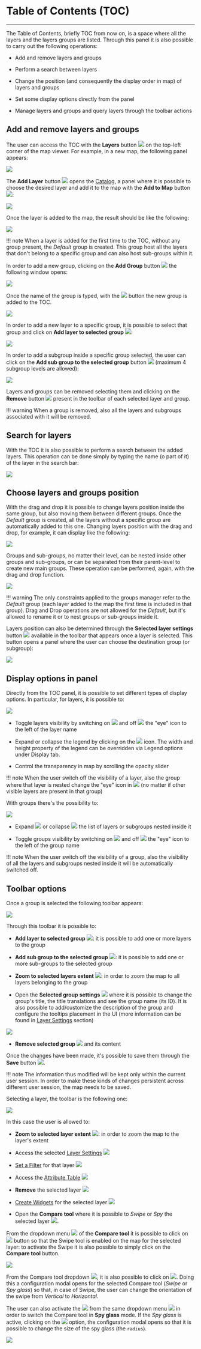 # Table of Contents (TOC)
**************************

The Table of Contents, briefly TOC from now on, is a space where all the layers and the layers groups are listed. Through this panel it is also possible to carry out the following operations:

* Add and remove layers and groups

* Perform a search between layers

* Change the position (and consequently the display order in map) of layers and groups

* Set some display options directly from the panel

* Manage layers and groups and query layers through the toolbar actions

## Add and remove layers and groups

The user can access the TOC with the **Layers** button <img src="../img/button/show-layers.jpg" class="ms-docbutton"/> on the top-left corner of the map viewer. For example, in a new map, the following panel appears:

<img src="../img/toc/toc.jpg" class="ms-docimage"  style="max-width:300px;" />

The **Add Layer** button <img src="../img/button/add_layer_button.jpg" class="ms-docbutton"/> opens the [Catalog](catalog.md), a panel  where it is possible to choose the desired layer and add it to the map with the **Add to Map** button <img src="../img/button/add_to_map_button.jpg" class="ms-docbutton"/>:

<img src="../img/toc/catalog.jpg" class="ms-docimage"  style="max-width:500px;" />

Once the layer is added to the map, the result should be like the following:

<img src="../img/toc/layer-usa.jpg" class="ms-docimage"/>

!!! note
    When a layer is added for the first time to the TOC, without any group present, the *Default* group is created. This group host all the layers that don't belong to a specific group and can also host sub-groups within it.

In order to add a new group, clicking on the **Add Group** button <img src="../img/button/add_group_button.jpg" class="ms-docbutton"/> the following window opens:

<img src="../img/toc/new_group_name.jpg" class="ms-docimage"  style="max-width:350px;"/>

Once the name of the group is typed, with the <img src="../img/button/add_group_confirm_button.jpg" class="ms-docbutton"/> button the new group is added to the TOC.

<img src="../img/toc/group-added.jpg" class="ms-docimage"  style="max-width:300px;"/>

In order to add a new layer to a specific group, it is possible to select that group and click on **Add layer to selected group** <img src="../img/button/add_layer_button.jpg" class="ms-docbutton"/>:

<img src="../img/toc/add-layer-to-group.jpg" class="ms-docimage"  style="max-width:300px;"/>

In order to add a subgroup inside a specific group selected, the user can click on the **Add sub group to the selected group** button <img src="../img/button/add_group_button.jpg" class="ms-docbutton"/> (maximum 4 subgroup levels are allowed):

<img src="../img/toc/add-sub-group.jpg" class="ms-docimage"  style="max-width:300px;"/>

Layers and groups can be removed selecting them and clicking on the **Remove** button <img src="../img/button/delete.jpg" class="ms-docbutton"/> present in the toolbar of each selected layer and group.

!!! warning
    When a group is removed, also all the layers and subgroups associated with it will be removed.

## Search for layers

With the TOC it is also possible to perform a search between the added layers. This operation can be done simply by typing the name (o part of it) of the layer in the search bar:

<img src="../img/toc/search.jpg" class="ms-docimage"  style="max-width:300px;"/>

## Choose layers and groups position

With the drag and drop it is possible to change layers position inside the same group, but also moving them between different groups. Once the *Default* group is created, all the layers without a specific group are automatically added to this one. Changing layers position with the drag and drop, for example, it can display like the following:

<img src="../img/toc/ded-layers.gif" class="ms-docimage"  style="max-width:300px;"/>

Groups and sub-groups, no matter their level, can be nested inside other groups and sub-groups, or can be separated from their parent-level to create new main groups. These operation can be performed, again, with the drag and drop function.

<img src="../img/toc/ded-groups.gif" class="ms-docimage"  style="max-width:300px;"/>

!!! warning
    The only constraints applied to the groups manager refer to the *Default* group (each layer added to the map the first time is included in that group). Drag and Drop operations are not allowed for the *Default*, but it's allowed to rename it or to nest groups or sub-groups inside it.  

Layers position can also be determined through the **Selected layer settings** button <img src="../img/button/properties.jpg" class="ms-docbutton"/> available in the toolbar that appears once a layer is selected. This button opens a panel where the user can choose the destination group (or subgroup):

<img src="../img/toc/settings-group.jpg" class="ms-docimage"  style="max-width:350px;"/>

## Display options in panel

Directly from the TOC panel, it is possible to set different types of display options. In particular, for layers, it is possible to:

<img src="../img/toc/layer-legend.jpg" class="ms-docimage"/>

* Toggle layers visibility by switching on <img src="../img/button/eyeon.jpg" class="ms-docbutton"/> and off <img src="../img/button/eyeoff.jpg" class="ms-docbutton"/> the "eye" icon to the left of the layer name

* Expand or collapse the legend by clicking on the <img src="../img/button/legend-icon.jpg" class="ms-docbutton"/> icon. The width and height property of the legend can be overridden via Legend options under Display tab.

* Control the transparency in map by scrolling the opacity slider

!!! note
    When the user switch off the visibility of a layer, also the group where that layer is nested change the "eye" icon in <img src="../img/button/eyeoff.jpg" class="ms-docbutton"/> (no matter if other visible layers are present in that group)

With groups there's the possibility to:

<img src="../img/toc/group.jpg" class="ms-docimage"/>

* Expand <img src="../img/button/group-open.jpg" class="ms-docbutton"/> or collapse <img src="../img/button/group-close.jpg" class="ms-docbutton"/> the list of layers or subgroups nested inside it

* Toggle groups visibility by switching on <img src="../img/button/eyeon.jpg" class="ms-docbutton"/> and off <img src="../img/button/eyeoff.jpg" class="ms-docbutton"/> the "eye" icon to the left of the group name

!!! note
    When the user switch off the visibility of a group, also the visibility of all the layers and subgroups nested inside it will be automatically switched off.

## Toolbar options

Once a group is selected the following toolbar appears: 

<img src="../img/toc/group-toolbar.jpg" class="ms-docimage"/>

Through this toolbar it is possible to:

* **Add layer to selected group** <img src="../img/button/add_layer_button.jpg" class="ms-docbutton"/>: it is possible to add one or more layers to the group

* **Add sub group to the selected group** <img src="../img/button/add_group_button.jpg" class="ms-docbutton"/>: it is possible to add one or more sub-groups to the selected group

* **Zoom to selected layers extent** <img src="../img/button/zoom-layer.jpg" class="ms-docbutton"/>: in order to zoom the map to all layers belonging to the group

* Open the **Selected group settings** <img src="../img/button/properties.jpg" class="ms-docbutton"/> where it is possible to change the group's title, the title translations and see the group name (its ID). It is also possible to add/customize the description of the group and configure the tooltips placement in the UI (more information can be found in [Layer Settings](layer-settings.md) section)

<img src="../img/toc/group-settings.jpg" class="ms-docimage" style="max-width:400px;"/>

* **Remove selected group** <img src="../img/button/delete.jpg" class="ms-docbutton"/> and its content

Once the changes have been made, it's possible to save them through the **Save** button <img src="../img/button/save-icon.jpg" class="ms-docbutton"/>.

!!! note
    The information thus modified will be kept only within the current user session. In order to make these kinds of changes persistent across different user session, the map needs to be saved.


Selecting a layer, the toolbar is the following one:

<img src="../img/toc/layer-toolbar.jpg" class="ms-docimage"/>

In this case the user is allowed to:

* **Zoom to selected layer extent** <img src="../img/button/zoom-layer.jpg" class="ms-docbutton"/>: in order to zoom the map to the layer's extent

* Access the selected [Layer Settings](layer-settings.md) <img src="../img/button/properties.jpg" class="ms-docbutton"/>

* [Set a Filter](filtering-layers.md) for that layer <img src="../img/button/filter-layer.jpg" class="ms-docbutton"/>

* Access the [Attribute Table](attributes-table.md) <img src="../img/button/attributes-table.jpg" class="ms-docbutton"/>

* **Remove** the selected layer <img src="../img/button/delete.jpg" class="ms-docbutton"/>

* [Create Widgets](widgets.md) for the selected layer <img src="../img/button/widgets.jpg" class="ms-docbutton"/>

* Open the **Compare tool** where it is possible to *Swipe* or *Spy* the selected layer <img src="../img/button/compare_tool_button.jpg" class="ms-docbutton"/>. 

From the dropdown menu <img src="../img/button/dropdown_menu_button.jpg" class="ms-docbutton" style="max-height:25px;"/> of the **Compare tool** it is possible to click on <img src="../img/button/swipe_button.jpg" class="ms-docbutton" style="max-height:25px;"/> button so that the Swipe tool is enabled on the map for the selected layer: to activate the Swipe it is also possible to simply click on the **Compare tool** button.

<img src="../img/toc/swipe_on_map.jpg" class="ms-docimage" style="max-width:600px;"/>

From the Compare tool dropdown <img src="../img/button/dropdown_menu_button.jpg" class="ms-docbutton" style="max-height:25px;"/>, it is also possible to click on <img src="../img/button/configure_button.jpg" class="ms-docbutton" style="max-height:25px;"/>. Doing this a configuration modal opens for the selected Compare tool (*Swipe* or *Spy glass*) so that, in case of Swipe, the user can change the orientation of the swipe from *Vertical* to *Horizontal*.

The user can also activate the <img src="../img/button/spy_button.jpg" class="ms-docbutton" style="max-height:25px;"/> from the same dropdown menu <img src="../img/button/dropdown_menu_button.jpg" class="ms-docbutton" style="max-height:25px;"/> in order to switch the Compare tool in **Spy glass** mode. If the *Spy glass* is active, clicking on the <img src="../img/button/configure_button.jpg" class="ms-docbutton" style="max-height:25px;"/> option, the configuration modal opens so that it is possible to change the size of the spy glass (the `radius`).

<img src="../img/toc/spy_on_map.jpg" class="ms-docimage" style="max-width:600px;"/>